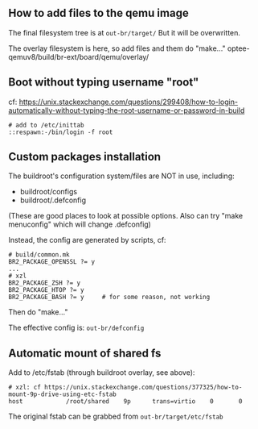 ## How to add files to the qemu image

The final filesystem tree is at
``out-br/target/``
But it will be overwritten. 

The overlay filesystem is here, so add files and them do "make..."
optee-qemuv8/build/br-ext/board/qemu/overlay/


## Boot without typing username "root"
cf: https://unix.stackexchange.com/questions/299408/how-to-login-automatically-without-typing-the-root-username-or-password-in-build

```
# add to /etc/inittab
::respawn:-/bin/login -f root
```

## Custom packages installation
The buildroot's configuration system/files are NOT in use, including: 

* buildroot/configs
* buildroot/.defconfig

(These are good places to look at possible options. Also can try "make menuconfig" which will change .defconfig)

Instead, the config are generated by scripts, cf: 

```
# build/common.mk
BR2_PACKAGE_OPENSSL ?= y
...
# xzl
BR2_PACKAGE_ZSH ?= y
BR2_PACKAGE_HTOP ?= y
BR2_PACKAGE_BASH ?= y     # for some reason, not working
```

Then do  "make..." 

The effective config is:
``out-br/defconfig``

## Automatic mount of shared fs
Add to /etc/fstab (through buildroot overlay, see above):
```
# xzl: cf https://unix.stackexchange.com/questions/377325/how-to-mount-9p-drive-using-etc-fstab
host            /root/shared    9p      trans=virtio    0       0
```

The original fstab can be grabbed from
``out-br/target/etc/fstab``




